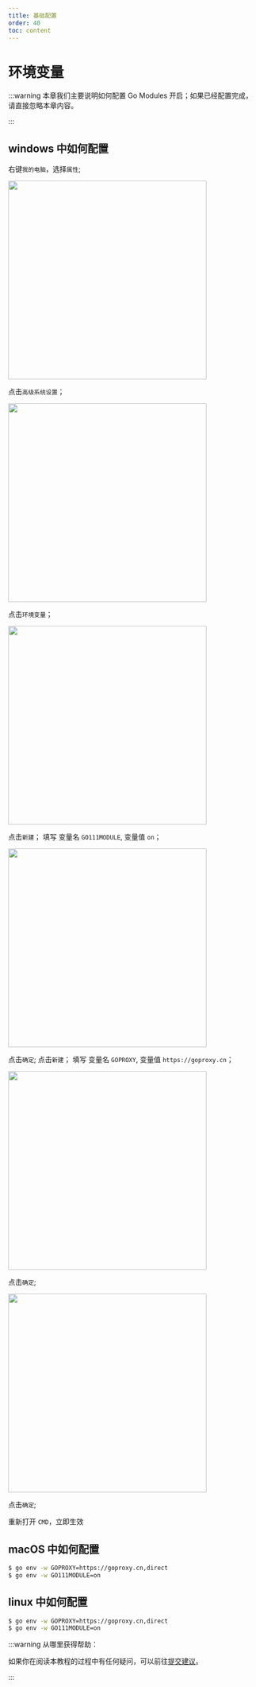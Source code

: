 ```yaml
---
title: 基础配置
order: 40
toc: content
---
```


# 环境变量

:::warning
本章我们主要说明如何配置 Go Modules 开启；如果已经配置完成，请直接忽略本章内容。

:::

## windows 中如何配置

右键`我的电脑`，选择`属性`;

<img src="https://doc-image.zhangwj.com/img/wodediannaoshuxing.png" width="400px" />

点击`高级系统设置`；

<img src="https://doc-image.zhangwj.com/img/xitongshuxing.png" width="400px" />

点击`环境变量`；

<img src="https://doc-image.zhangwj.com/img/huanjingbianliang1.png" width="400px" />

点击`新建`；
填写 变量名 `GO111MODULE`, 变量值 `on`；

<img src="https://doc-image.zhangwj.com/img/huanjingbianliang2.png" width="400px" />

点击`确定`;
点击`新建`；
填写 变量名 `GOPROXY`, 变量值 `https://goproxy.cn`；

<img src="https://doc-image.zhangwj.com/img/huanjingbianliang3.png" width="400px" />

点击`确定`;

<img src="https://doc-image.zhangwj.com/img/huanjingbianliang4.png" width="400px" />

点击`确定`;

重新打开 `CMD`，立即生效

## macOS 中如何配置

```bash
$ go env -w GOPROXY=https://goproxy.cn,direct
$ go env -w GO111MODULE=on
```

## linux 中如何配置

```bash
$ go env -w GOPROXY=https://goproxy.cn,direct
$ go env -w GO111MODULE=on
```

:::warning
从哪里获得帮助：

如果你在阅读本教程的过程中有任何疑问，可以前往[提交建议](https://github.com/go-admin-team/go-admin/issues/new)。

:::
